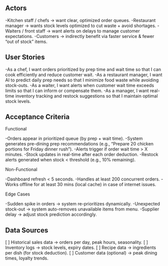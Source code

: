 ## Actors

-Kitchen staff / chefs → want clear, optimized order queues.
-Restaurant manager → wants stock levels optimized to cut waste + avoid shortages.
-Waiters / front staff → want alerts on delays to manage customer expectations.
-Customers → indirectly benefit via faster service & fewer “out of stock” items.

## User Stories

-As a chef, I want orders prioritized by prep time and wait time so that I can cook efficiently and reduce customer wait.
-As a restaurant manager, I want AI to predict daily prep needs so that I minimize food waste while avoiding stock-outs.
-As a waiter, I want alerts when customer wait time exceeds limits so that I can inform or compensate them.
-As a manager, I want real-time inventory tracking and restock suggestions so that I maintain optimal stock levels.

## Acceptance Criteria

Functional

-Orders appear in prioritized queue (by prep + wait time).
-System generates pre-dining prep recommendations (e.g., “Prepare 20 chicken portions for Friday dinner rush”).
-Alerts trigger if order wait time > X minutes.
-Stock updates in real-time after each order deduction.
-Restock alerts generated when stock < threshold (e.g., 10% remaining).

Non-Functional

-Dashboard refresh < 5 seconds.
-Handles at least 200 concurrent orders.
-Works offline for at least 30 mins (local cache) in case of internet issues.

Edge Cases

-Sudden spike in orders → system re-prioritizes dynamically.
-Unexpected stock-out → system auto-removes unavailable items from menu.
-Supplier delay → adjust stock prediction accordingly.

## Data Sources

[ ] Historical sales data → orders per day, peak hours, seasonality.
[ ] Inventory logs → stock levels, expiry dates.
[ ] Recipe data → ingredients per dish (for stock deduction).
[ ] Customer data (optional) → peak dining times, loyalty trends.